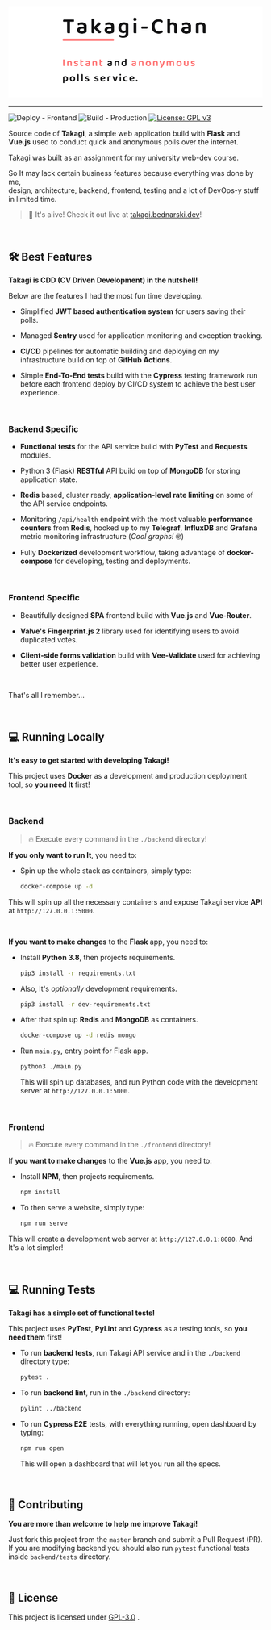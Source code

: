 <p align="center">
  <br /><img
    width="600"
    src="logo.png"
    alt="Takagi - Online Polls"
  />
</p>

***

![Deploy - Frontend](https://github.com/RangerDigital/takagi/workflows/Deploy%20-%20Frontend/badge.svg?branch=master)
![Build - Production](https://github.com/RangerDigital/takagi/workflows/Build%20-%20Production/badge.svg?branch=master)
[![License: GPL v3](https://img.shields.io/badge/License-GPLv3-blue.svg)](https://www.gnu.org/licenses/gpl-3.0)

Source code of **Takagi**, a simple web application build with **Flask** and **Vue.js** used to conduct quick and anonymous polls over the internet.

Takagi was built as an assignment for my university web-dev course.

So It may lack certain business features because everything was done by me,  
design, architecture, backend, frontend, testing and a lot of DevOps-y stuff in limited time.

> 👑 It's alive! Check it out live at [takagi.bednarski.dev](https://takagi.bednarski.dev/)!

<br>

## 🛠 Best Features

**Takagi is CDD (CV Driven Development) in the nutshell!**

Below are the features I had the most fun time developing.

-   Simplified **JWT based authentication system** for users saving their polls.

-   Managed **Sentry** used for application monitoring and exception tracking.

-   **CI/CD** pipelines for automatic building and deploying on my infrastructure build on top of **GitHub Actions**.

-   Simple **End-To-End tests** build with the **Cypress** testing framework run before each frontend deploy by CI/CD 		 		system to achieve the best user experience.

<br>

### Backend Specific
- **Functional tests** for the API service build with **PyTest** and **Requests** modules.

- Python 3 (Flask) **RESTful** API build on top of **MongoDB** for storing application state.

- **Redis** based, cluster ready, **application-level rate limiting** on some of the API service endpoints.

 - Monitoring `/api/health` endpoint with the most valuable **performance counters** from **Redis**,
	hooked up to my **Telegraf**, **InfluxDB** and **Grafana** metric monitoring infrastructure (*Cool graphs!* 🤓)

- Fully **Dockerized** development workflow, taking advantage of **docker-compose** for developing, testing and deployments.

<br>

### Frontend Specific
- Beautifully designed **SPA** frontend build with **Vue.js** and **Vue-Router**.

- **Valve's Fingerprint.js 2** library used for identifying users to avoid duplicated votes.

- **Client-side forms validation** build with **Vee-Validate** used for achieving better user experience.

<br>

That's all I remember...

<br>

## 💻 Running Locally

**It's easy to get started with developing Takagi!**

This project uses **Docker** as a development and production deployment tool, so **you need It** first!

<br>

### Backend
> 🔥 Execute every command in the `./backend` directory!

**If you only want to run It**, you need to:
- Spin up the whole stack as containers, simply type:

  ```bash
  docker-compose up -d
  ```

This will spin up all the necessary containers and expose Takagi service **API** at `http://127.0.0.1:5000`.

<br>

**If you want to make changes** to the **Flask** app, you need to:
- Install **Python 3.8**, then projects requirements.

  ```bash
  pip3 install -r requirements.txt
  ```

- Also, It's *optionally* development requirements.

  ```bash
  pip3 install -r dev-requirements.txt
  ```

- After that spin up **Redis** and **MongoDB** as containers.

  ```bash
  docker-compose up -d redis mongo
  ```

- Run `main.py`, entry point for Flask app.

  ```bash
  python3 ./main.py
  ```

  This will spin up databases, and run Python code with the development server at `http://127.0.0.1:5000`.

<br>

### Frontend
> 🔥 Execute every command in the `./frontend` directory!

If **you want to make changes** to the **Vue.js** app, you need to:
- Install **NPM**, then projects requirements.

  ```bash
  npm install
  ```

- To then serve a website, simply type:

  ```bash
  npm run serve
  ```

This will create a development web server at `http://127.0.0.1:8080`.
And It's a lot simpler!

<br>

## 💻 Running Tests

**Takagi has a simple set of functional tests!**

This project uses **PyTest**, **PyLint** and **Cypress** as a testing tools, so **you need them** first!

- To run **backend tests**, run Takagi API service and in the `./backend` directory type:

  ```bash
  pytest .
  ```

- To run **backend lint**, run in the `./backend` directory:

  ```bash
  pylint ../backend
  ```

- To run **Cypress E2E** tests, with everything running, open dashboard by typing:

  ```bash
  npm run open
  ```

	This will open a dashboard that will let you run all the specs.

<br>

## 🚧 Contributing

**You are more than welcome to help me improve Takagi!**

Just fork this project from the `master` branch and submit a Pull Request (PR).
If you are modifying backend you should also run `pytest` functional tests inside `backend/tests` directory.

<br>

## 📃 License
This project is licensed under [GPL-3.0](https://choosealicense.com/licenses/gpl-3.0/) .
